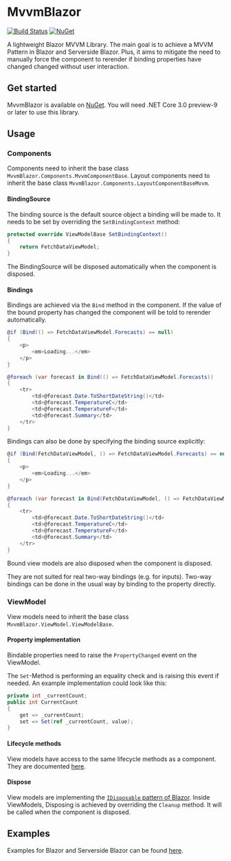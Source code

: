 MvvmBlazor
================
[![Build Status](https://img.shields.io/endpoint.svg?url=https%3A%2F%2Factions-badge.atrox.dev%2Fchris579%2FMvvmBlazor%2Fbadge&style=flat-square)](https://github.com/chris579/MvvmBlazor/actions)
[![NuGet](https://img.shields.io/nuget/v/MvvmBlazor.svg?style=flat)](https://www.nuget.org/packages/MvvmBlazor)

A lightweight Blazor MVVM Library. The main goal is to achieve a MVVM Pattern in Blazor and Serverside Blazor. Plus, it aims to mitigate the need to manually force the component to rerender if binding properties have changed changed without user interaction.

## Get started
MvvmBlazor is available on [NuGet](https://www.nuget.org/packages/MvvmBlazor). You will need .NET Core 3.0 preview-9 or later to use this library.

## Usage
### Components
Components need to inherit the base class `MvvmBlazor.Components.MvvmComponentBase`.
Layout components need to inherit the base class `MvvmBlazor.Components.LayoutComponentBaseMvvm`.

#### BindingSource
The binding source is the default source object a binding will be made to. It needs to be set by overriding the `SetBindingContext` method:
```csharp
protected override ViewModelBase SetBindingContext()
{
    return FetchDataViewModel;
}
```
The BindingSource will be disposed automatically when the component is disposed.

#### Bindings
Bindings are achieved via the `Bind` method in the component. If the value of the bound property has changed the component will be told to rerender automatically.
```csharp
@if (Bind(() => FetchDataViewModel.Forecasts) == null)
{
    <p>
        <em>Loading...</em>
    </p>
}

@foreach (var forecast in Bind(() => FetchDataViewModel.Forecasts))
{
    <tr>
        <td>@forecast.Date.ToShortDateString()</td>
        <td>@forecast.TemperatureC</td>
        <td>@forecast.TemperatureF</td>
        <td>@forecast.Summary</td>
    </tr>
}
```
Bindings can also be done by specifying the binding source explicitly:
```csharp
@if (Bind(FetchDataViewModel, () => FetchDataViewModel.Forecasts) == null)
{
    <p>
        <em>Loading...</em>
    </p>
}

@foreach (var forecast in Bind(FetchDataViewModel, () => FetchDataViewModel.Forecasts))
{
    <tr>
        <td>@forecast.Date.ToShortDateString()</td>
        <td>@forecast.TemperatureC</td>
        <td>@forecast.TemperatureF</td>
        <td>@forecast.Summary</td>
    </tr>
}
```
Bound view models are also disposed when the component is disposed.

They are not suited for real two-way bindings (e.g. for inputs). Two-way bindings can be done in the usual way by binding to the property directly.

### ViewModel
View models need to inherit the base class `MvvmBlazor.ViewModel.ViewModelBase`.

#### Property implementation
Bindable properties need to raise the `PropertyChanged` event on the ViewModel.

The `Set`-Method is performing an equality check and is raising this event if needed.
An example implementation could look like this:
```csharp
private int _currentCount;
public int CurrentCount
{
    get => _currentCount;
    set => Set(ref _currentCount, value);
}
```

#### Lifecycle methods
View models have access to the same lifecycle methods as a component. They are documented [here](https://docs.microsoft.com/en-us/aspnet/core/blazor/components?view=aspnetcore-3.0#lifecycle-methods).

#### Dispose
View models are implementing the [`IDisposable` pattern of Blazor](https://docs.microsoft.com/en-us/aspnet/core/blazor/components?view=aspnetcore-3.0#component-disposal-with-idisposable). Inside ViewModels, Disposing is achieved by overriding the `Cleanup` method. It will be called when the component is disposed.

## Examples
Examples for Blazor and Serverside Blazor can be found [here](https://github.com/chris579/MvvmBlazor/tree/master/samples).
